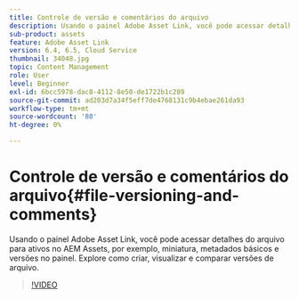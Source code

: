 ```yaml
---
title: Controle de versão e comentários do arquivo
description: Usando o painel Adobe Asset Link, você pode acessar detalhes do arquivo para ativos no AEM Assets, por exemplo, miniatura, metadados básicos e versões no painel. Explore como criar, visualizar e comparar versões de arquivo.
sub-product: assets
feature: Adobe Asset Link
version: 6.4, 6.5, Cloud Service
thumbnail: 34048.jpg
topic: Content Management
role: User
level: Beginner
exl-id: 6bcc5978-dac8-4112-8e50-de1722b1c289
source-git-commit: ad203d7a34f5eff7de4768131c9b4ebae261da93
workflow-type: tm+mt
source-wordcount: '80'
ht-degree: 0%

---
```


# Controle de versão e comentários do arquivo{#file-versioning-and-comments}

Usando o painel Adobe Asset Link, você pode acessar detalhes do arquivo para ativos no AEM Assets, por exemplo, miniatura, metadados básicos e versões no painel. Explore como criar, visualizar e comparar versões de arquivo.

>[!VIDEO](https://video.tv.adobe.com/v/34048/?quality=12)
